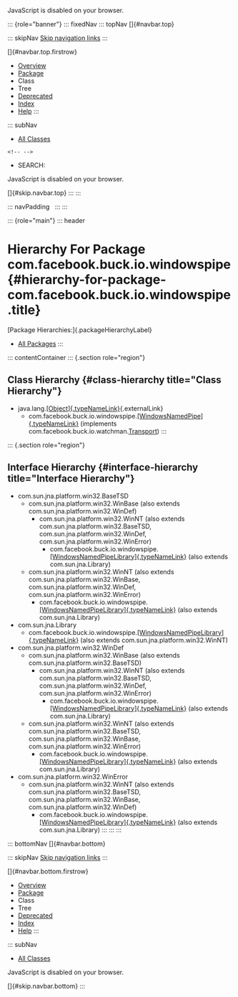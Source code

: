 <div>

JavaScript is disabled on your browser.

</div>

::: {role="banner"}
::: fixedNav
::: topNav
[]{#navbar.top}

::: skipNav
[Skip navigation links](#skip.navbar.top "Skip navigation links")
:::

[]{#navbar.top.firstrow}

-   [Overview](../../../../../index.html)
-   [Package](package-summary.html)
-   Class
-   Tree
-   [Deprecated](../../../../../deprecated-list.html)
-   [Index](../../../../../index-all.html)
-   [Help](../../../../../help-doc.html)
:::

::: subNav
-   [All Classes](../../../../../allclasses.html)

```{=html}
<!-- -->
```
-   SEARCH:

<div>

<div>

JavaScript is disabled on your browser.

</div>

</div>

[]{#skip.navbar.top}
:::
:::

::: navPadding
 
:::
:::

::: {role="main"}
::: header
# Hierarchy For Package com.facebook.buck.io.windowspipe {#hierarchy-for-package-com.facebook.buck.io.windowspipe .title}

[Package Hierarchies:]{.packageHierarchyLabel}

-   [All Packages](../../../../../overview-tree.html)
:::

::: contentContainer
::: {.section role="region"}
## Class Hierarchy {#class-hierarchy title="Class Hierarchy"}

-   java.lang.[[Object]{.typeNameLink}](http://docs.oracle.com/javase/7/docs/api/java/lang/Object.html?is-external=true "class or interface in java.lang"){.externalLink}
    -   com.facebook.buck.io.windowspipe.[[WindowsNamedPipe]{.typeNameLink}](WindowsNamedPipe.html "class in com.facebook.buck.io.windowspipe")
        (implements
        com.facebook.buck.io.watchman.[Transport](../watchman/Transport.html "interface in com.facebook.buck.io.watchman"))
:::

::: {.section role="region"}
## Interface Hierarchy {#interface-hierarchy title="Interface Hierarchy"}

-   com.sun.jna.platform.win32.BaseTSD
    -   com.sun.jna.platform.win32.WinBase (also extends
        com.sun.jna.platform.win32.WinDef)
        -   com.sun.jna.platform.win32.WinNT (also extends
            com.sun.jna.platform.win32.BaseTSD,
            com.sun.jna.platform.win32.WinDef,
            com.sun.jna.platform.win32.WinError)
            -   com.facebook.buck.io.windowspipe.[[WindowsNamedPipeLibrary]{.typeNameLink}](WindowsNamedPipeLibrary.html "interface in com.facebook.buck.io.windowspipe")
                (also extends com.sun.jna.Library)
    -   com.sun.jna.platform.win32.WinNT (also extends
        com.sun.jna.platform.win32.WinBase,
        com.sun.jna.platform.win32.WinDef,
        com.sun.jna.platform.win32.WinError)
        -   com.facebook.buck.io.windowspipe.[[WindowsNamedPipeLibrary]{.typeNameLink}](WindowsNamedPipeLibrary.html "interface in com.facebook.buck.io.windowspipe")
            (also extends com.sun.jna.Library)
-   com.sun.jna.Library
    -   com.facebook.buck.io.windowspipe.[[WindowsNamedPipeLibrary]{.typeNameLink}](WindowsNamedPipeLibrary.html "interface in com.facebook.buck.io.windowspipe")
        (also extends com.sun.jna.platform.win32.WinNT)
-   com.sun.jna.platform.win32.WinDef
    -   com.sun.jna.platform.win32.WinBase (also extends
        com.sun.jna.platform.win32.BaseTSD)
        -   com.sun.jna.platform.win32.WinNT (also extends
            com.sun.jna.platform.win32.BaseTSD,
            com.sun.jna.platform.win32.WinDef,
            com.sun.jna.platform.win32.WinError)
            -   com.facebook.buck.io.windowspipe.[[WindowsNamedPipeLibrary]{.typeNameLink}](WindowsNamedPipeLibrary.html "interface in com.facebook.buck.io.windowspipe")
                (also extends com.sun.jna.Library)
    -   com.sun.jna.platform.win32.WinNT (also extends
        com.sun.jna.platform.win32.BaseTSD,
        com.sun.jna.platform.win32.WinBase,
        com.sun.jna.platform.win32.WinError)
        -   com.facebook.buck.io.windowspipe.[[WindowsNamedPipeLibrary]{.typeNameLink}](WindowsNamedPipeLibrary.html "interface in com.facebook.buck.io.windowspipe")
            (also extends com.sun.jna.Library)
-   com.sun.jna.platform.win32.WinError
    -   com.sun.jna.platform.win32.WinNT (also extends
        com.sun.jna.platform.win32.BaseTSD,
        com.sun.jna.platform.win32.WinBase,
        com.sun.jna.platform.win32.WinDef)
        -   com.facebook.buck.io.windowspipe.[[WindowsNamedPipeLibrary]{.typeNameLink}](WindowsNamedPipeLibrary.html "interface in com.facebook.buck.io.windowspipe")
            (also extends com.sun.jna.Library)
:::
:::
:::

::: bottomNav
[]{#navbar.bottom}

::: skipNav
[Skip navigation links](#skip.navbar.bottom "Skip navigation links")
:::

[]{#navbar.bottom.firstrow}

-   [Overview](../../../../../index.html)
-   [Package](package-summary.html)
-   Class
-   Tree
-   [Deprecated](../../../../../deprecated-list.html)
-   [Index](../../../../../index-all.html)
-   [Help](../../../../../help-doc.html)
:::

::: subNav
-   [All Classes](../../../../../allclasses.html)

<div>

<div>

JavaScript is disabled on your browser.

</div>

</div>

[]{#skip.navbar.bottom}
:::
